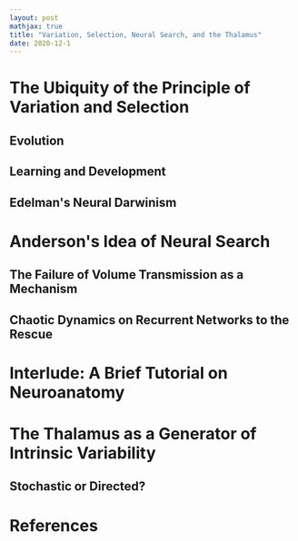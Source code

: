 ```yaml
---
layout: post
mathjax: true
title: "Variation, Selection, Neural Search, and the Thalamus"
date: 2020-12-1
---
```


# The Ubiquity of the Principle of Variation and Selection

## Evolution

## Learning and Development

## Edelman's Neural Darwinism


# Anderson's Idea of Neural Search

## The Failure of Volume Transmission as a Mechanism

## Chaotic Dynamics on Recurrent Networks to the Rescue


# Interlude: A Brief Tutorial on Neuroanatomy


# The Thalamus as a Generator of Intrinsic Variability

## Stochastic or Directed?


# References 
